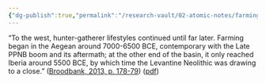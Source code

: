 ```yaml
---
{"dg-publish":true,"permalink":"/research-vault/02-atomic-notes/farming-did-not-spread-around-the-mediterranean-at-the-same-time-it-was-far-earlier-in-the-levant-and-moved-east-to-west/"}
---
```


“To the west, hunter-gatherer lifestyles continued until far later. Farming began in the Aegean around 7000-6500 BCE, contemporary with the Late PPNB boom and its aftermath; at the other end of the basin, it only reached Iberia around 5500 BCE, by which time the Levantine Neolithic was drawing to a close.” ([Broodbank, 2013, p. 178-79](zotero://select/library/items/IR54JIQG)) ([pdf](zotero://open-pdf/library/items/85K7BT2G?page=165&annotation=TW9HLN3Q))